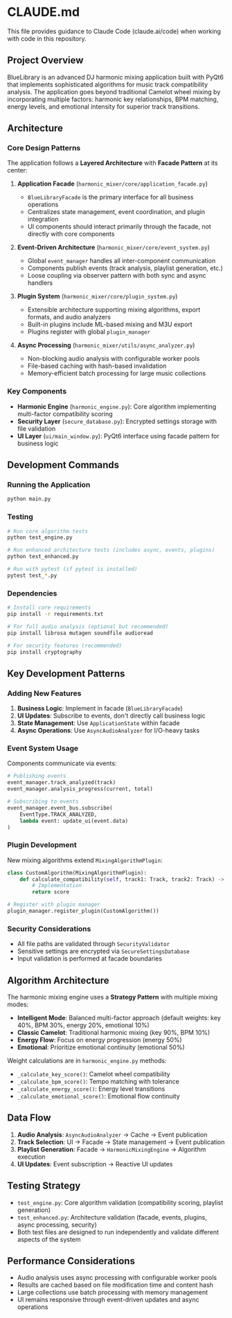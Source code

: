 # CLAUDE.md

This file provides guidance to Claude Code (claude.ai/code) when working with code in this repository.

## Project Overview

BlueLibrary is an advanced DJ harmonic mixing application built with PyQt6 that implements sophisticated algorithms for music track compatibility analysis. The application goes beyond traditional Camelot wheel mixing by incorporating multiple factors: harmonic key relationships, BPM matching, energy levels, and emotional intensity for superior track transitions.

## Architecture

### Core Design Patterns

The application follows a **Layered Architecture** with **Facade Pattern** at its center:

1. **Application Facade** (`harmonic_mixer/core/application_facade.py`)
   - `BlueLibraryFacade` is the primary interface for all business operations
   - Centralizes state management, event coordination, and plugin integration
   - UI components should interact primarily through the facade, not directly with core components

2. **Event-Driven Architecture** (`harmonic_mixer/core/event_system.py`)
   - Global `event_manager` handles all inter-component communication
   - Components publish events (track analysis, playlist generation, etc.)
   - Loose coupling via observer pattern with both sync and async handlers

3. **Plugin System** (`harmonic_mixer/core/plugin_system.py`)
   - Extensible architecture supporting mixing algorithms, export formats, and audio analyzers
   - Built-in plugins include ML-based mixing and M3U export
   - Plugins register with global `plugin_manager`

4. **Async Processing** (`harmonic_mixer/utils/async_analyzer.py`)
   - Non-blocking audio analysis with configurable worker pools
   - File-based caching with hash-based invalidation
   - Memory-efficient batch processing for large music collections

### Key Components

- **Harmonic Engine** (`harmonic_engine.py`): Core algorithm implementing multi-factor compatibility scoring
- **Security Layer** (`secure_database.py`): Encrypted settings storage with file validation
- **UI Layer** (`ui/main_window.py`): PyQt6 interface using facade pattern for business logic

## Development Commands

### Running the Application
```bash
python main.py
```

### Testing
```bash
# Run core algorithm tests
python test_engine.py

# Run enhanced architecture tests (includes async, events, plugins)
python test_enhanced.py

# Run with pytest (if pytest is installed)
pytest test_*.py
```

### Dependencies
```bash
# Install core requirements
pip install -r requirements.txt

# For full audio analysis (optional but recommended)
pip install librosa mutagen soundfile audioread

# For security features (recommended)
pip install cryptography
```

## Key Development Patterns

### Adding New Features

1. **Business Logic**: Implement in facade (`BlueLibraryFacade`)
2. **UI Updates**: Subscribe to events, don't directly call business logic
3. **State Management**: Use `ApplicationState` within facade
4. **Async Operations**: Use `AsyncAudioAnalyzer` for I/O-heavy tasks

### Event System Usage

Components communicate via events:
```python
# Publishing events
event_manager.track_analyzed(track)
event_manager.analysis_progress(current, total)

# Subscribing to events
event_manager.event_bus.subscribe(
    EventType.TRACK_ANALYZED,
    lambda event: update_ui(event.data)
)
```

### Plugin Development

New mixing algorithms extend `MixingAlgorithmPlugin`:
```python
class CustomAlgorithm(MixingAlgorithmPlugin):
    def calculate_compatibility(self, track1: Track, track2: Track) -> float:
        # Implementation
        return score

# Register with plugin manager
plugin_manager.register_plugin(CustomAlgorithm())
```

### Security Considerations

- All file paths are validated through `SecurityValidator`
- Sensitive settings are encrypted via `SecureSettingsDatabase`
- Input validation is performed at facade boundaries

## Algorithm Architecture

The harmonic mixing engine uses a **Strategy Pattern** with multiple mixing modes:

- **Intelligent Mode**: Balanced multi-factor approach (default weights: key 40%, BPM 30%, energy 20%, emotional 10%)
- **Classic Camelot**: Traditional harmonic mixing (key 90%, BPM 10%)
- **Energy Flow**: Focus on energy progression (energy 50%)
- **Emotional**: Prioritize emotional continuity (emotional 50%)

Weight calculations are in `harmonic_engine.py` methods:
- `_calculate_key_score()`: Camelot wheel compatibility
- `_calculate_bpm_score()`: Tempo matching with tolerance
- `_calculate_energy_score()`: Energy level transitions
- `_calculate_emotional_score()`: Emotional flow continuity

## Data Flow

1. **Audio Analysis**: `AsyncAudioAnalyzer` → Cache → Event publication
2. **Track Selection**: UI → Facade → State management → Event publication
3. **Playlist Generation**: Facade → `HarmonicMixingEngine` → Algorithm execution
4. **UI Updates**: Event subscription → Reactive UI updates

## Testing Strategy

- `test_engine.py`: Core algorithm validation (compatibility scoring, playlist generation)
- `test_enhanced.py`: Architecture validation (facade, events, plugins, async processing, security)
- Both test files are designed to run independently and validate different aspects of the system

## Performance Considerations

- Audio analysis uses async processing with configurable worker pools
- Results are cached based on file modification time and content hash
- Large collections use batch processing with memory management
- UI remains responsive through event-driven updates and async operations